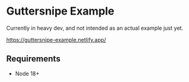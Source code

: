 # Guttersnipe Example

Currently in heavy dev, and not intended as an actual example just yet.

https://guttersnipe-example.netlify.app/

## Requirements

- Node 18+
